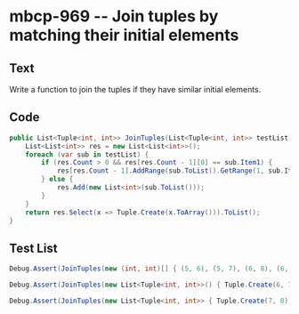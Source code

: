 # mbcp-969 -- Join tuples by matching their initial elements

## Text

Write a function to join the tuples if they have similar initial elements.

## Code

```csharp
public List<Tuple<int, int>> JoinTuples(List<Tuple<int, int>> testList) {
    List<List<int>> res = new List<List<int>>();
    foreach (var sub in testList) {
        if (res.Count > 0 && res[res.Count - 1][0] == sub.Item1) {
            res[res.Count - 1].AddRange(sub.ToList().GetRange(1, sub.Item2 - 1));
        } else {
            res.Add(new List<int>(sub.ToList()));
        }
    }
    return res.Select(x => Tuple.Create(x.ToArray())).ToList();
}
```

## Test List

```csharp
Debug.Assert(JoinTuples(new (int, int)[] { (5, 6), (5, 7), (6, 8), (6, 10), (7, 13) }).SequenceEqual(new (int, int, int)[] { (5, 6, 7), (6, 8, 10), (7, 13) }));
```

```csharp
Debug.Assert(JoinTuples(new List<Tuple<int, int>>() { Tuple.Create(6, 7), Tuple.Create(6, 8), Tuple.Create(7, 9), Tuple.Create(7, 11), Tuple.Create(8, 14) }).SequenceEqual(new List<Tuple<int, int>>() { Tuple.Create(6, 7, 8), Tuple.Create(7, 9, 11), Tuple.Create(8, 14) }));
```

```csharp
Debug.Assert(JoinTuples(new List<Tuple<int, int>> { Tuple.Create(7, 8), Tuple.Create(7, 9), Tuple.Create(8, 10), Tuple.Create(8, 12), Tuple.Create(9, 15) }).SequenceEqual(new List<Tuple<int, int>> { Tuple.Create(7, 8, 9), Tuple.Create(8, 10, 12), Tuple.Create(9, 15) }));
```
